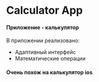 # Calculator App
#### Приложение - калькулятор

В приложении реализовано:
- Адаптивный интерфейс
- Математические операции

#### Очень похож на калькулятор ios

